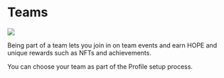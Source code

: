 # Teams

![](../../.gitbook/assets/teams-header.png)

Being part of a team lets you join in on team events and earn HOPE and unique rewards such as NFTs and achievements.

You can choose your team as part of the Profile setup process.
